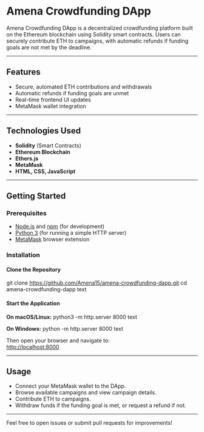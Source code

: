 # Amena Crowdfunding DApp

Amena Crowdfunding DApp is a decentralized crowdfunding platform built on the Ethereum blockchain using Solidity smart contracts. Users can securely contribute ETH to campaigns, with automatic refunds if funding goals are not met by the deadline.

---

## Features

- Secure, automated ETH contributions and withdrawals
- Automatic refunds if funding goals are unmet
- Real-time frontend UI updates
- MetaMask wallet integration

---

## Technologies Used

- **Solidity** (Smart Contracts)
- **Ethereum Blockchain**
- **Ethers.js**
- **MetaMask**
- **HTML, CSS, JavaScript**

---

## Getting Started

### Prerequisites

- [Node.js](https://nodejs.org/) and [npm](https://www.npmjs.com/) (for development)
- [Python 3](https://www.python.org/) (for running a simple HTTP server)
- [MetaMask](https://metamask.io/) browser extension

### Installation

#### Clone the Repository

git clone https://github.com/Amena15/amena-crowdfunding-dapp.git
cd amena-crowdfunding-dapp
text

#### Start the Application

**On macOS/Linux:**
python3 -m http.server 8000
text

**On Windows:**
python -m http.server 8000
text

Then open your browser and navigate to:  
[http://localhost:8000](http://localhost:8000)

---

## Usage

- Connect your MetaMask wallet to the DApp.
- Browse available campaigns and view campaign details.
- Contribute ETH to campaigns.
- Withdraw funds if the funding goal is met, or request a refund if not.

---

Feel free to open issues or submit pull requests for improvements!
